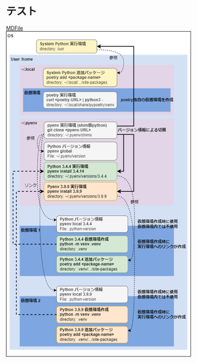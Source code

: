 <!--
title:   テスト
tags:    test
id:      8e2f8783c9db5e5b3f43
private: false
-->
# テスト

[MDFile](qiita/io_monad_story.md)
![IMGFile](qiita/img/python_dev_env.drawio.png)